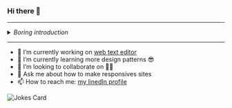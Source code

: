 ### Hi there 👋
---
<details>
<summary>
<i>Boring introduction</i>
</summary>
<p>
  
  ## 1 Professional experience:
  
  » Work with software development embedded in Linux, using C++.  
  » Development and maintenance of GINGA-NCL middleware (C++) and DTV/ISDB-T applications for Samsung TV.  
  » Responsible for implementing a set of tests to validate the new REST-API that will be present in all new Samsung TVs in the Brazilian market (2020 onwards).  
  » Continuous integration, Git, Linux, scripts (shell) and multithreading are part of my daily work.  
  » Development of Web applications (Javascript) for the use of broadcasters on televisions. One of these apps is used as a standard template to validate the web app support on Samsung TV.  
  » Worked as a front-end developer, a path today used as a hobby.

  ## 2 Technical Education:
  
  » MBA in software engineering (currently studying). <br>
  » Bachelor in Electrical engineering. <br>
  » Exchange program at University of Limerick (Ireland) in electrical engineering. <br>
  » Technical course in electrotechnics by the renowned IFRN. <br>
  » Honor & Award - Best work in electronics, Instituto Metrópole Digital. <br>

## 3 Personal strengths:

  » International experience - lived in Ireland, with 2 semesters studied at the university and a summer internship. <br>
  » Fluent in English. <br>
  » People Skills (Communicator, team player, motivator, positive worldview). 

Sometimes good ideas appear, nothing better than putting them into practice. So I decided to learn React.js to develop cool web apps like  <a href="https://webtexteditor.com">web text editor</a>.
</p>
</details>

<!--
**Hegaja/hegaja** is a ✨ _special_ ✨ repository because its `README.md` (this file) appears on your GitHub profile.
Here are some ideas to get you started:
-->
---
- 🔭 I’m currently working on [web text editor](https://webtexteditor.com)
- 🌱 I’m currently learning more design patterns 😎
- 👯 I’m looking to collaborate on 🤷‍♂️
- 💬 Ask me about how to make responsives sites
- 📫 How to reach me: [my linedIn  profile](https://www.linkedin.com/in/hegaja/)

![Jokes Card](https://readme-jokes.vercel.app/api)
